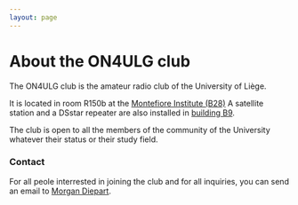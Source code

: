 ```yaml
---
layout: page
---
```


# About the ON4ULG club

The ON4ULG club is the amateur radio club of the University of Liège.

It is located in room R150b at the [Montefiore Institute (B28)](https://www.campus.uliege.be/cms/c_1841269/en/b28-institut-montefiore)
A satellite station and a DSstar repeater are also installed in [building B9](https://www.campus.uliege.be/cms/c_1813173/en/b9-poste-central-d-alarme).

The club is open to all the members of the community of the University whatever their status or their study field.

### Contact

For all peole interrested in joining the club and for all inquiries, you can send an email to [Morgan Diepart](https://www.uliege.be/cms/c_9054334/en/directory?uid=u227522).
